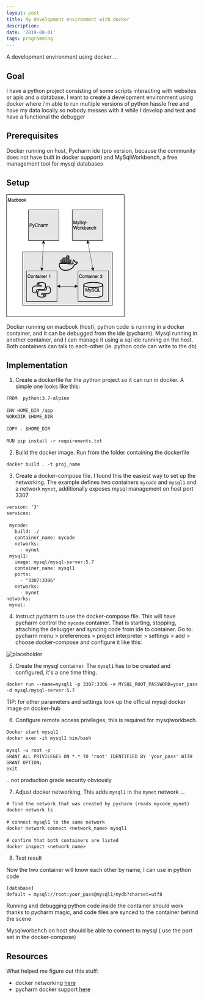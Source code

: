 ```yaml
---
layout: post
title: My development environment with docker
description: 
date: '2019-08-01'
tags: programming
---
```


A development environment using docker ...

## Goal

I have a python project consisting of some scripts interacting with websites or apis and a database. I want to create a development environment using docker where i'm able to run multiple versions of python hassle free and have my data locally so nobody messes with it while I develop and test and have a functional the debugger

## Prerequisites

Docker running on host, Pycharm ide (pro version, because the community does not have built in docker support) and MySqlWorkbench, a free management tool for mysql databases

## Setup

![placeholder](/public/docker_pycharm/docker.jpg "docker setup")

Docker running on macbook (host), python code is running in a docker container, and it can be debugged from the ide (pycharm). Mysql running in another container, and I can manage it using a sql ide running on the host. Both containers can talk to each-other (ie. python code can write to the db)

## Implementation

1. Create a dockerfile for the python project so it can run in docker. A simple one looks like this:


```
FROM  python:3.7-alpine

ENV HOME_DIR /app
WORKDIR $HOME_DIR

COPY . $HOME_DIR

RUN pip install -r requirements.txt

```

2. Build the docker image. Run from the folder containing the dockerfile

```
docker build . -t proj_name
``` 

3. Create a docker-compose file. I found this the easiest way to set up the networking. The example defines two containers `mycode` and `mysql1` and a network `mynet`, additionally exposes mysql management on host port 3307

```
version: '3'
services:

 mycode:
   build: ./
   container_name: mycode
   networks:
     - mynet
 mysql1:
   image: mysql/mysql-server:5.7
   container_name: mysql1
   ports:
     - "3307:3306"
   networks:
     - mynet
networks:
 mynet:
```

4. Instruct pycharm to use the docker-compose file. This will have pycharm control the `mycode` container. That is starting, stopping, attaching the debugger and syncing code from ide to container. Go to: pycharm menu > preferences > project interpreter > settings > add > choose docker-compose and configure it like this:

![placeholder](/public/docker_pycharm/pycharm.png "pycharm setup")

5. Create the mysql container. The `mysql1` has to be created and configured, it's a one time thing.

```
docker run --name=mysql1 -p 3307:3306 -e MYSQL_ROOT_PASSWORD=your_pass -d mysql/mysql-server:5.7
```
TIP: for other parameters and settings look up the official mysql docker image on docker-hub 

6. Configure remote access privileges, this is required for mysqlworkbech.

```
Docker start mysql1
docker exec -it mysql1 bin/bash

mysql -u root -p
GRANT ALL PRIVILEGES ON *.* TO 'root' IDENTIFIED BY 'your_pass' WITH GRANT OPTION;
exit
```
.. not production grade security obviously

7. Adjust docker networking, This adds `mysql1` in the `mynet` network ...

```
# find the network that was created by pycharm (reads mycode_mynet)
docker network ls 

# connect mysql1 to the same network
docker network connect <network_name> mysql1

# confirm that both containers are listed  
docker inspect <network_name>
```

8. Test result 

Now the two container will know each other by name, I can use in python code
```
[database]
default = mysql://root:your_pass@mysql1/mydb?charset=utf8 
```

Running and debugging python code inside the container should work thanks to pycharm magic, and code files are synced to the container behind the scene

Mysqlworbehch on host should be able to connect to mysql ( use the port set in the docker-compose)


## Resources 

What helped me figure out this stuff:

- docker networking [here](https://dev.to/mozartted/docker-networking--how-to-connect-multiple-containers-7fl)
- pycharm docker support [here](https://www.jetbrains.com/help/pycharm/docker.html)

